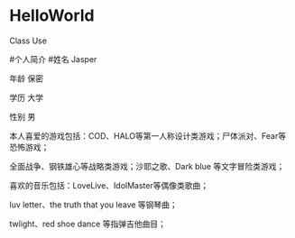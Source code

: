 # HelloWorld
Class Use

#个人简介
#姓名 Jasper

年龄 保密

学历 大学

性别 男

本人喜爱的游戏包括：COD、HALO等第一人称设计类游戏；尸体派对、Fear等恐怖游戏；

全面战争、钢铁雄心等战略类游戏；沙耶之歌、Dark blue 等文字冒险类游戏；

喜欢的音乐包括：LoveLive、IdolMaster等偶像类歌曲；

luv letter、the truth that you leave 等钢琴曲；

twlight、red shoe dance 等指弹吉他曲目；



   

